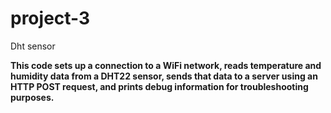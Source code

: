 # project-3
Dht sensor

**This code sets up a connection to a WiFi network, reads temperature and humidity data from a DHT22 sensor, sends that data to a server using an HTTP POST request, and prints debug information for troubleshooting purposes.**
